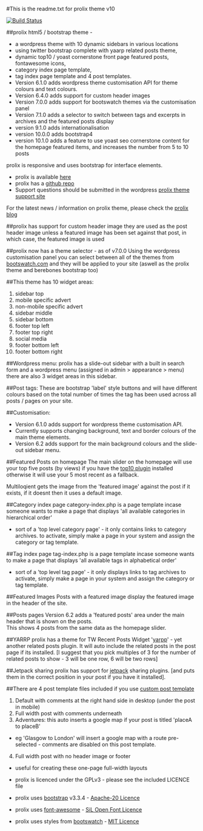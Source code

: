 #This is the readme.txt for prolix theme v10

[![Build Status](https://travis-ci.org/localhost8080/prolix.svg?branch=master)](https://travis-ci.org/localhost8080/prolix)

##prolix html5 / bootstrap theme - 
 - a wordpress theme with 10 dynamic sidebars in various locations
 - using twitter bootstrap complete with yaarp related posts theme, 
 - dynamic top10 / yoast cornerstone front page featured posts, fontawesome icons, 
 - category index page template, 
 - tag index page template and 4 post templates. 
 - Version 6.1.0 adds wordpress theme customisation API for theme colours and text colours. 
 - Version 6.4.0 adds support for custom header images
 - Version 7.0.0 adds support for bootswatch themes via the customisation panel
 - Version 7.1.0 adds a selector to switch between tags and excerpts in archives and the featured posts display
 - version 9.1.0 adds internationalisation
 - version 10.0.0 adds bootstrap4
 - version 10.1.0 adds a feature to use yoast seo cornerstone content for the homepage featured items, and increases the number from 5 to 10 posts

prolix is responsive and uses bootstrap for interface elements.

 - prolix is available [here](http://wordpress.org/themes/prolix)
 - prolix has a [github repo](https://github.com/localhost8080/prolix)
 - Support questions should be submitted in the wordpress [prolix theme support site](http://wordpress.org/support/theme/prolix)

For the latest news / information on prolix theme, please check the [prolix blog](http://jonathansblog.co.uk/prolix-wordpress-theme)


##prolix has support for custom header image
they are used as the post header image unless a featured image has been set against that post, in which case, the featured image is used

##prolix now has a theme selector - as of v7.0.0
Using the wordpress customisation panel you can select between all of the themes from [bootswatch.com](bootswatch.com) 
and they will be applied to your site (aswell as the prolix theme and berebones bootstrap too)


##This theme has 10 widget areas:

1. sidebar top
2. mobile specific advert
3. non-mobile specific advert
4. sidebar middle
5. sidebar bottom
6. footer top left
7. footer top right
8. social media
9. footer bottom left
10. footer bottom right

##Wordpress menu:
prolix has a slide-out sidebar with a built in search form and a wordpress menu 
(assigned in admin > appearance > menu) there are also 3 widget areas in this sidebar.

##Post tags:
These are bootstrap 'label' style buttons and will have different colours based on the total number 
of times the tag has been used across all posts / pages on your site.

##Customisation:
- Version 6.1.0 adds support for wordpress theme customisation API.
- Currently supports changing background, text and border colours of the main theme elements.
- Version 6.2 adds support for the main background colours and the slide-out sidebar menu.

##Featured Posts on homepage
The main slider on the homepage will use your top five posts (by views) if you have the [top10 plugin](http://wordpress.org/extend/plugins/top-10/) installed
otherwise it will use your 5 most recent as a fallback.

Multiloqient gets the image from the 'featured image' against the post if it exists, if it doesnt then it uses a default image.

##Category index page
category-index.php is a page template incase someone wants to make a page that displays 'all available categories in hierarchical order' 
- sort of a 'top level category page' - it only contains links to category archives.
to activate, simply make a page in your system and assign the category or tag template.

##Tag index page
tag-index.php is a page template incase someone wants to make a page that displays 'all available tags in alphabetical order' 
- sort of a 'top level tag page' - it only displays links to tag archives
to activate, simply make a page in your system and assign the category or tag template.

##Featured Images
Posts with a featured image display the featured image in the header of the site.

##Posts pages
Version 6.2 adds a 'featured posts' area under the main header that is shown on the posts.  
This shows 4 posts from the same data as the homepage slider.

##YARRP
prolix has a theme for TW Recent Posts Widget '[yarpp](http://wordpress.org/extend/plugins/yet-another-related-posts-plugin/)' - yet another related posts plugin.
It will auto include the related posts in the post page if its installed.
[I suggest that you pick multiples of 3 for the number of related posts to show - 3 will be one row, 6 will be two rows]


##Jetpack sharing
prolix has support for [jetpack](http://wordpress.org/extend/plugins/jetpack/) sharing plugins. 
[and puts them in the correct position in your post if you have it installed].

##There are 4 post template files included 
if you use [custom post template](http://wordpress.org/extend/plugins/custom-post-template/)

1. Default with comments at the right hand side in desktop (under the post in mobile)
2. Full width post with comments underneath
3. Adventures: this auto inserts a google map if your post is titled 'placeA to placeB'
  - eg 'Glasgow to London' will insert a google map with a route pre-selected - comments are disabled on this post template.
4. Full width post with no header image or footer
  - useful for creating these one-page full-width layouts


- prolix is licenced under the GPLv3 - please see the included LICENCE file
- prolix uses [bootstrap](http://getbootstrap.com) v3.3.4 - [Apache-20 Licence](http://www.apache.org/licenses/LICENSE-2.0)
- prolix uses [font-awesome](http://fontawesome.io) - [SiL Open Font Licence](http://scripts.sil.org/OFL)
- prolix uses styles from [bootswatch](http://bootswatch.com) - [MIT Licence](https://github.com/thomaspark/bootswatch/blob/gh-pages/LICENSE)
